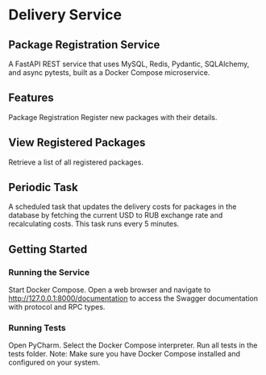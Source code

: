 # Delivery Service




## Package Registration Service
A FastAPI REST service that uses MySQL, Redis, Pydantic, SQLAlchemy, and async pytests, built as a Docker Compose microservice.

## Features
Package Registration
Register new packages with their details.

## View Registered Packages
Retrieve a list of all registered packages.

## Periodic Task
A scheduled task that updates the delivery costs for packages in the database by fetching the current USD to RUB exchange rate and recalculating costs. This task runs every 5 minutes.

## Getting Started
### Running the Service
Start Docker Compose.
Open a web browser and navigate to http://127.0.0.1:8000/documentation to access the Swagger documentation with protocol and RPC types.
### Running Tests
Open PyCharm.
Select the Docker Compose interpreter.
Run all tests in the tests folder.
Note: Make sure you have Docker Compose installed and configured on your system.
